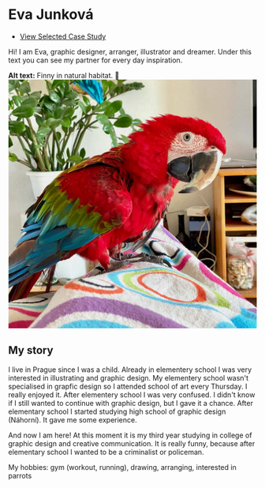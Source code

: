 # Eva Junková

- [View Selected Case Study](case-study.md)

Hi! I am Eva, graphic designer, arranger, illustrator and dreamer. Under this text you can see my partner for every day inspiration.

**Alt text:** Finny in natural habitat. 🦜
![image](finny.jpg)


## My story

I live in Prague since I was a child. Already in elementery school I was very interested in illustrating and graphic design. My elementery school wasn't specialised in grapfic design so I attended school of art every Thursday. I really enjoyed it. After elementery school I was very confused. I didn't know if I still wanted to continue with graphic design, but I gave it a chance. After elementary school I started studying high school of graphic design (Náhorní). It gave me some experience.

And now I am here! At this moment it is my third year studying in college of graphic design and creative communication. It is really funny, because after elementary school I wanted to be a criminalist or policeman. 

My hobbies: gym (workout, running), drawing, arranging, interested in parrots 

